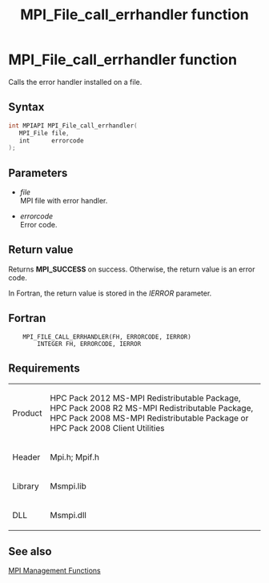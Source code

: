 ﻿---
title: MPI_File_call_errhandler function
TOCTitle: MPI_File_call_errhandler function
ms:assetid: 9a05a4b8-ee76-4c16-b5c6-57b744a383c3
ms:mtpsurl: https://msdn.microsoft.com/en-us/library/Dn473304(v=VS.85)
ms:contentKeyID: 59360850
ms.date: 03/28/2018
mtps_version: v=VS.85
f1_keywords:
- mpi/MPI_FILE_CALL_ERRHANDLER
- MPI_FILE_CALL_ERRHANDLER
- mpif/MPI_File_call_errhandler
dev_langs:
- C++
- C
---

# MPI\_File\_call\_errhandler function

Calls the error handler installed on a file.

## Syntax

``` c++
int MPIAPI MPI_File_call_errhandler(
   MPI_File file,
   int      errorcode
);
```

## Parameters

  - *file*  
    MPI file with error handler.

  - *errorcode*  
    Error code.

## Return value

Returns **MPI\_SUCCESS** on success. Otherwise, the return value is an error code.

In Fortran, the return value is stored in the *IERROR* parameter.

## Fortran

``` FORTRAN
    MPI_FILE_CALL_ERRHANDLER(FH, ERRORCODE, IERROR)
        INTEGER FH, ERRORCODE, IERROR
```

## Requirements

<table>
<colgroup>
<col/>
<col/>
</colgroup>
<tbody>
<tr class="odd">
<td><p>Product</p></td>
<td><p>HPC Pack 2012 MS-MPI Redistributable Package, HPC Pack 2008 R2 MS-MPI Redistributable Package, HPC Pack 2008 MS-MPI Redistributable Package or HPC Pack 2008 Client Utilities</p></td>
</tr>
<tr class="even">
<td><p>Header</p></td>
<td>Mpi.h;
Mpif.h</td>
</tr>
<tr class="odd">
<td><p>Library</p></td>
<td>Msmpi.lib</td>
</tr>
<tr class="even">
<td><p>DLL</p></td>
<td>Msmpi.dll</td>
</tr>
</tbody>
</table>


## See also

[MPI Management Functions](mpi-management-functions.md)

